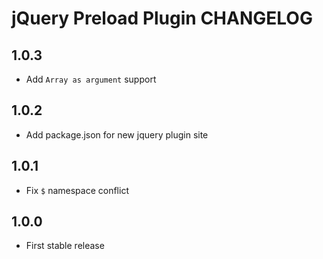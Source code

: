 # jQuery Preload Plugin CHANGELOG

## 1.0.3

* Add `Array as argument` support



## 1.0.2

* Add package.json for new jquery plugin site



## 1.0.1

* Fix `$` namespace conflict



## 1.0.0

* First stable release
